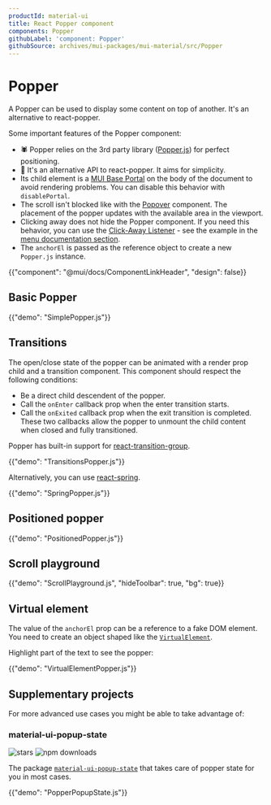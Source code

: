 ```yaml
---
productId: material-ui
title: React Popper component
components: Popper
githubLabel: 'component: Popper'
githubSource: archives/mui-packages/mui-material/src/Popper
---
```


# Popper

<p class="description">A Popper can be used to display some content on top of another. It's an alternative to react-popper.</p>

Some important features of the Popper component:

- 🕷 Popper relies on the 3rd party library ([Popper.js](https://popper.js.org/docs/v2/)) for perfect positioning.
- 💄 It's an alternative API to react-popper. It aims for simplicity.
- Its child element is a [MUI Base Portal](https://v6.mui.com/base-ui/react-portal/) on the body of the document to avoid rendering problems.
  You can disable this behavior with `disablePortal`.
- The scroll isn't blocked like with the [Popover](/material-ui/react-popover/) component.
  The placement of the popper updates with the available area in the viewport.
- Clicking away does not hide the Popper component.
  If you need this behavior, you can use the [Click-Away Listener](/material-ui/react-click-away-listener/) - see the example in the [menu documentation section](/material-ui/react-menu/#composition-with-menu-list).
- The `anchorEl` is passed as the reference object to create a new `Popper.js` instance.

{{"component": "@mui/docs/ComponentLinkHeader", "design": false}}

## Basic Popper

{{"demo": "SimplePopper.js"}}

## Transitions

The open/close state of the popper can be animated with a render prop child and a transition component.
This component should respect the following conditions:

- Be a direct child descendent of the popper.
- Call the `onEnter` callback prop when the enter transition starts.
- Call the `onExited` callback prop when the exit transition is completed.
  These two callbacks allow the popper to unmount the child content when closed and fully transitioned.

Popper has built-in support for [react-transition-group](https://github.com/reactjs/react-transition-group).

{{"demo": "TransitionsPopper.js"}}

Alternatively, you can use [react-spring](https://github.com/pmndrs/react-spring).

{{"demo": "SpringPopper.js"}}

## Positioned popper

{{"demo": "PositionedPopper.js"}}

## Scroll playground

{{"demo": "ScrollPlayground.js", "hideToolbar": true, "bg": true}}

## Virtual element

The value of the `anchorEl` prop can be a reference to a fake DOM element.
You need to create an object shaped like the [`VirtualElement`](https://popper.js.org/docs/v2/virtual-elements/).

Highlight part of the text to see the popper:

{{"demo": "VirtualElementPopper.js"}}

## Supplementary projects

For more advanced use cases you might be able to take advantage of:

### material-ui-popup-state

![stars](https://img.shields.io/github/stars/jcoreio/material-ui-popup-state?style=social&label=Star)
![npm downloads](https://img.shields.io/npm/dm/material-ui-popup-state.svg)

The package [`material-ui-popup-state`](https://github.com/jcoreio/material-ui-popup-state) that takes care of popper state for you in most cases.

{{"demo": "PopperPopupState.js"}}
